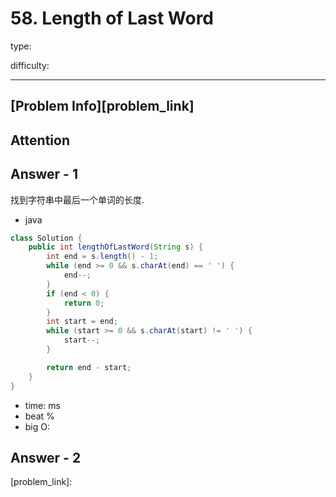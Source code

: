 
# 58. Length of Last Word

type:

difficulty:

---

## [Problem Info][problem_link]

## Attention

## Answer - 1
找到字符串中最后一个单词的长度.

- java
```java
class Solution {
    public int lengthOfLastWord(String s) {
        int end = s.length() - 1;
        while (end >= 0 && s.charAt(end) == ' ') {
            end--;
        }
        if (end < 0) {
            return 0;
        }
        int start = end;
        while (start >= 0 && s.charAt(start) != ' ') {
            start--;
        }

        return end - start;
    }
}
```

- time: ms
- beat %
- big O:

## Answer - 2

[problem_link]:

